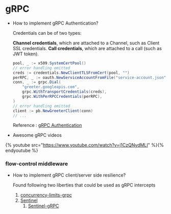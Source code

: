 # gRPC

- How to implement gRPC Authentication? 
    
    Credentials can be of two types:
    
    **Channel credentials**, which are attached to a Channel, such as Client SSL credentials.
    **Call credentials**, which are attached to a call (such as JWT token).

    ```java
    pool, _ := x509.SystemCertPool()
    // error handling omitted
    creds := credentials.NewClientTLSFromCert(pool, "")
    perRPC, _ := oauth.NewServiceAccountFromFile("service-account.json", scope)
    conn, _ := grpc.Dial(
        "greeter.googleapis.com",
        grpc.WithTransportCredentials(creds),
        grpc.WithPerRPCCredentials(perRPC),
    )
    // error handling omitted
    client := pb.NewGreeterClient(conn)
    // ...
    ```
    
    Reference : [gRPC Authentication](https://grpc.io/docs/guides/auth/)

- Awesome gRPC videos

{% youtube src="https://www.youtube.com/watch?v=j1CzQNydMLI" %}{% endyoutube %}

### flow-control middleware 

- How to implement gRPC client/server side resilience?

    Found following two liberties that could be used as gRPC intercepts
    1. [concurrency-limits-grpc](https://github.com/Netflix/concurrency-limits)
    2. [Sentinel](https://sentinelguard.io/en-us/)
        1. [Sentinel-gRPC](https://sentinelguard.io/en-us/docs/open-source-framework-integrations.html)

